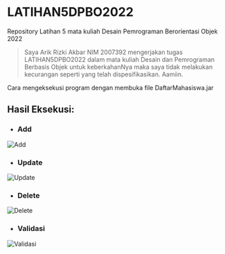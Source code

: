 # LATIHAN5DPBO2022

Repository Latihan 5 mata kuliah Desain Pemrograman Berorientasi Objek 2022

> Saya Arik Rizki Akbar NIM 2007392 mengerjakan tugas LATIHAN5DPBO2022
> dalam mata kuliah Desain dan Pemrograman Berbasis Objek
> untuk keberkahanNya maka saya tidak melakukan kecurangan seperti yang telah dispesifikasikan. Aamiin.

Cara mengeksekusi program dengan membuka file DaftarMahasiswa.jar

## Hasil Eksekusi:

- ### Add
![Add](https://user-images.githubusercontent.com/99251032/159250159-717dd0aa-b318-4f33-af91-6e1a4c9873ec.png)

- ### Update
![Update](https://user-images.githubusercontent.com/99251032/159250342-0af09fc4-d972-4e82-9103-63e4be55025b.png)

- ### Delete
![Delete](https://user-images.githubusercontent.com/99251032/159250351-6dae5c50-f527-40ed-bb2a-d98965fca60d.png)

- ### Validasi
![Validasi](https://user-images.githubusercontent.com/99251032/159250357-dd995a60-d5a4-4f80-8068-01a80da75b83.png)
